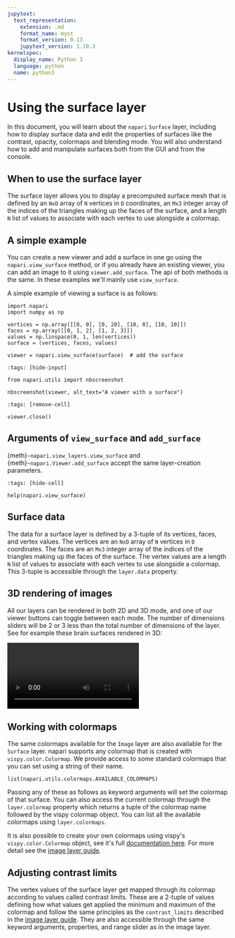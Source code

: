 ```yaml
---
jupytext:
  text_representation:
    extension: .md
    format_name: myst
    format_version: 0.13
    jupytext_version: 1.10.3
kernelspec:
  display_name: Python 3
  language: python
  name: python3
---
```


# Using the surface layer

In this document, you will learn about the `napari` `Surface` layer, including
how to display surface data and edit the properties of surfaces like the
contrast, opacity, colormaps and blending mode. You will also understand how to
add and manipulate surfaces both from the GUI and from the console.

## When to use the surface layer

The surface layer allows you to display a precomputed surface mesh that is
defined by an `NxD` array of `N` vertices in `D` coordinates, an `Mx3` integer
array of the indices of the triangles making up the faces of the surface, and a
length `N` list of values to associate with each vertex to use alongside a
colormap.

## A simple example

You can create a new viewer and add a surface in one go using the
`napari.view_surface` method, or if you already have an existing viewer, you can
add an image to it using `viewer.add_surface`. The api of both methods is the
same. In these examples we'll mainly use `view_surface`.

A simple example of viewing a surface is as follows:

```{code-cell} python
import napari
import numpy as np

vertices = np.array([[0, 0], [0, 20], [10, 0], [10, 10]])
faces = np.array([[0, 1, 2], [1, 2, 3]])
values = np.linspace(0, 1, len(vertices))
surface = (vertices, faces, values)

viewer = napari.view_surface(surface)  # add the surface
```

```{code-cell} python
:tags: [hide-input]

from napari.utils import nbscreenshot

nbscreenshot(viewer, alt_text="A viewer with a surface")
```

```{code-cell} python
:tags: [remove-cell]

viewer.close()
```

## Arguments of `view_surface` and `add_surface`

{meth}`~napari.view_layers.view_surface` and {meth}`~napari.Viewer.add_surface`
accept the same layer-creation parameters.

```{code-cell} python
:tags: [hide-cell]

help(napari.view_surface)
```

## Surface data

The data for a surface layer is defined by a 3-tuple of its vertices, faces, and
vertex values. The vertices are an `NxD` array of `N` vertices in `D`
coordinates. The faces are an `Mx3` integer array of the indices of the
triangles making up the faces of the surface. The vertex values are a length `N`
list of values to associate with each vertex to use alongside a colormap. This
3-tuple is accessible through the `layer.data` property.

## 3D rendering of images

All our layers can be rendered in both 2D and 3D mode, and one of our viewer
buttons can toggle between each mode. The number of dimensions sliders will be 2
or 3 less than the total number of dimensions of the layer. See for example
these brain surfaces rendered in 3D:

![image: brain surface ](../../images/brain_surface.webm)

## Working with colormaps

The same colormaps available for the `Image` layer are also available for the
`Surface` layer. napari supports any colormap that is created with
`vispy.color.Colormap`. We provide access to some standard colormaps that you
can set using a string of their name.

```{code-cell} python
list(napari.utils.colormaps.AVAILABLE_COLORMAPS)
```

Passing any of these as follows as keyword arguments will set the colormap of
that surface. You can also access the current colormap through the
`layer.colormap` property which returns a tuple of the colormap name followed by
the vispy colormap object. You can list all the available colormaps using
`layer.colormaps`.

It is also possible to create your own colormaps using vispy's
`vispy.color.Colormap` object, see it's full
[documentation here](https://vispy.org/api/vispy.color.colormap.html#vispy.color.colormap.Colormap).
For more detail see the [image layer guide](./image).

## Adjusting contrast limits

The vertex values of the surface layer get mapped through its colormap according
to values called contrast limits. These are a 2-tuple of values defining how
what values get applied the minimum and maximum of the colormap and follow the
same principles as the `contrast_limits` described in the [image layer
guide](./image). They are also accessible through the same keyword arguments,
properties, and range slider as in the image layer.
